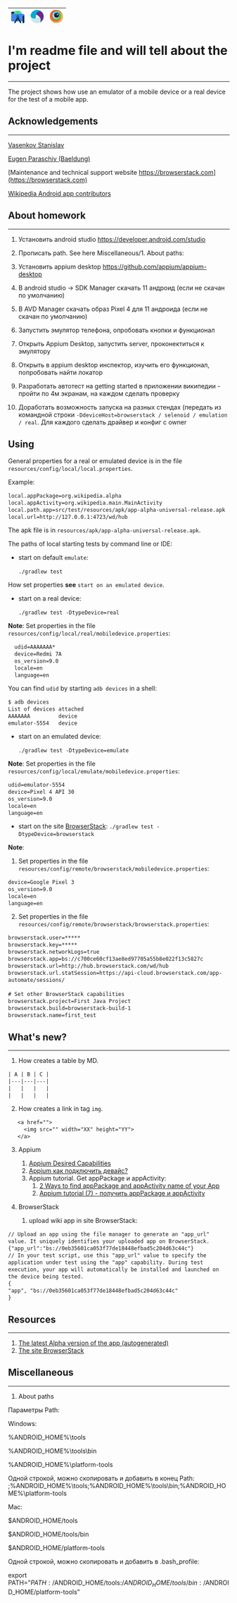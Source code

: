 | <a href="https://developer.android.com/studio"> <img src="readme-images/android-studio-logo.png" width="30" height="30"> </a>|<a href="https://appium.io"> <img src="readme-images/appium-logo.png" width="30" height="30"> </a> |<a href="https://www.browserstack.com/"> <img src="readme-images/browserStack-logo.png" width="30" height="30"> </a>|
|---|---|---|

# I'm readme file and will tell about the project
___
The project shows how use an emulator of a mobile device or a real device for the test of a mobile app.

## Acknowledgements
___
[Vasenkov Stanislav](https://github.com/svasenkov)

[Eugen Paraschiv (Baeldung)](https://twitter.com/baeldung)

[Maintenance and technical support website https://browserstack.com](https://browserstack.com)

[Wikipedia Android app contributors](https://github.com/wikimedia/apps-android-wikipedia/graphs/contributors)

## About homework
___
1. Установить android studio https://developer.android.com/studio

2. Прописать path. See here Miscellaneous/1. About paths:

3. Установить appium desktop https://github.com/appium/appium-desktop

4. В android studio -> SDK Manager скачать 11 андроид (если не скачан по умолчанию)

5. В AVD Manager скачать образ Pixel 4 для 11 андроида (если не скачан по умолчанию)

6. Запустить эмулятор телефона, опробовать кнопки и функционал

7. Открыть Appium Desktop, запустить server, проконектиться к эмулятору

8. Открыть в appium desktop инспектор, изучить его функционал, попробовать найти локатор

9. Разработать автотест на getting started в приложении википедии - пройти по 4м экранам, на каждом сделать проверку

10. Доработать возможность запуска на разных стендах (передать из командной строки `-DdeviceHost=browserstack / selenoid / emulation / real`.
Для каждого сделать драйвер и конфиг с owner

## Using
General properties for a real or emulated device is in the file `resources/config/local/local.properties`.

Example:
```
local.appPackage=org.wikipedia.alpha
local.appActivity=org.wikipedia.main.MainActivity
local.path.app=src/test/resources/apk/app-alpha-universal-release.apk
local.url=http://127.0.0.1:4723/wd/hub

```
The apk file is in `resources/apk/app-alpha-universal-release.apk`.

The paths of local starting tests by command line or IDE:
* start on default `emulate`: 

   `./gradlew test`

How set properties **see** `start on an emulated device`.

* start on a real device:
 
   `./gradlew test -DtypeDevice=real`

**Note**: Set properties in the file `resources/config/local/real/mobiledevice.properties`:
```
  udid=AAAAAAA*
  device=Redmi 7A
  os_version=9.0
  locale=en
  language=en
```
You can find `udid` by starting `adb devices` in a shell: 
```
$ adb devices
List of devices attached
AAAAAAA         device
emulator-5554   device
```

* start on an emulated device:

  `./gradlew test -DtypeDevice=emulate`

**Note**: Set properties in the file `resources/config/local/emulate/mobiledevice.properties`:
```
udid=emulator-5554
device=Pixel 4 API 30
os_version=9.0
locale=en
language=en
```

* start on the site [BrowserStack](https://www.browserstack.com/):
  `./gradlew test -DtypeDevice=browserstack`

**Note**: 
1. Set properties in the file `resources/config/remote/browserstack/mobiledevice.properties`:
```
device=Google Pixel 3
os_version=9.0
locale=en
language=en

```

2. Set properties in the file `resources/config/remote/browserstack/browserstack.properties`:

```
browserstack.user=*****
browserstack.key=*****
browserstack.networkLogs=true
browserstack.app=bs://c700ce60cf13ae8ed97705a55b8e022f13c5827c
browserstack.url=http://hub.browserstack.com/wd/hub
browserstack.url.statSession=https://api-cloud.browserstack.com/app-automate/sessions/

# Set other BrowserStack capabilities
browserstack.project=First Java Project
browserstack.build=browserstack-build-1
browserstack.name=first_test
```

## What's new?
___

1. How creates a table by MD.
```
| A | B | C |
|---|---|---|
|   |   |   |
|   |   |   |
```
2. How creates a link in tag `img`.

```
   <a href=""> 
     <img src="" width="XX" height="YY"> 
   </a>
```

3. Appium
   1. [Appium Desired Capabilities](https://appium.io/docs/en/writing-running-appium/caps/)
   2. [Appium как подключить девайс?](https://software-testing.ru/forum/index.php?/topic/34805-appium-kak-podkliuchit-devajs/)
   3. Appium tutorial. Get appPackage и appActivity:
      1. [2 Ways to find appPackage and appActivity name of your App](https://www.automationtestinghub.com/apppackage-and-appactivity-name/)
      2. [Appium tutorial (7) - получить appPackage и appActivity](https://russianblogs.com/article/5702202808/)

4. BrowserStack
   1. upload wiki app in site BrowserStack:
```
// Upload an app using the file manager to generate an "app_url" value. It uniquely identifies your uploaded app on BrowserStack.
{"app_url":"bs://0eb35601ca053f77de18448efbad5c204d63c44c"}
// In your test script, use this "app_url" value to specify the application under test using the "app" capability. During test execution, your app will automatically be installed and launched on the device being tested.
{
"app", "bs://0eb35601ca053f77de18448efbad5c204d63c44c"	
}
```

## Resources
___
1. [The latest Alpha version of the app (autogenerated)](https://github.com/wikimedia/apps-android-wikipedia/releases)
2. [The site BrowserStack](https://www.browserstack.com/)

## Miscellaneous
___
1. About paths

Параметры Path:

Windows:

%ANDROID_HOME%\tools

%ANDROID_HOME%\tools\bin

%ANDROID_HOME%\platform-tools

Одной строкой, можно скопировать и добавить в конец Path: ;%ANDROID_HOME%\tools;%ANDROID_HOME%\tools\bin;%ANDROID_HOME%\platform-tools

Mac:

$ANDROID_HOME/tools

$ANDROID_HOME/tools/bin

$ANDROID_HOME/platform-tools

Одной строкой, можно скопировать и добавить в .bash_profile:

export PATH=”${PATH}:/$ANDROID_HOME/tools:/$ANDROID_HOME/tools/bin:/$ANDROID_HOME/platform-tools”

